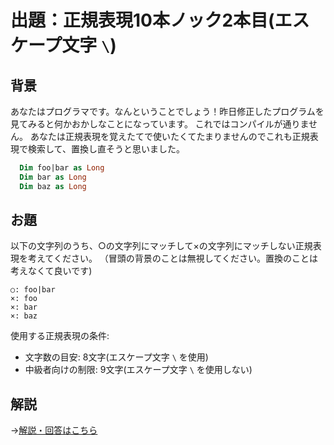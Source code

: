 # 出題：正規表現10本ノック2本目(エスケープ文字 `\`)

## 背景

あなたはプログラマです。なんということでしょう！昨日修正したプログラムを見てみると何かおかしなことになっています。
これではコンパイルが通りません。
あなたは正規表現を覚えたてで使いたくてたまりませんのでこれも正規表現で検索して、置換し直そうと思いました。

```vb
  Dim foo|bar as Long
  Dim bar as Long
  Dim baz as Long
```

## お題
以下の文字列のうち、○の文字列にマッチして×の文字列にマッチしない正規表現を考えてください。
（冒頭の背景のことは無視してください。置換のことは考えなくて良いです)

    ○: foo|bar
    ×: foo
    ×: bar
    ×: baz

使用する正規表現の条件:
  * 文字数の目安: 8文字(エスケープ文字 `\` を使用)  <!-- foo\|bar -->
  * 中級者向けの制限: 9文字(エスケープ文字 `\` を使用しない)  <!-- foo[|]bar -->

## 解説

→[解説・回答はこちら](knock002_ans.md)
